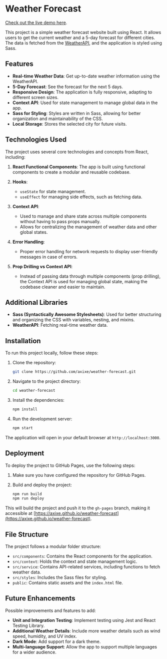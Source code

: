 # Weather Forecast

[Check out the live demo here](https://axixe.github.io/weather-forecast).

This project is a simple weather forecast website built using React. It allows users to get the current weather and a 5-day forecast for different cities. The data is fetched from the [WeatherAPI](https://www.weatherapi.com/), and the application is styled using Sass.

## Features

- **Real-time Weather Data**: Get up-to-date weather information using the WeatherAPI.
- **5-Day Forecast**: See the forecast for the next 5 days.
- **Responsive Design**: The application is fully responsive, adapting to different screen sizes.
- **Context API**: Used for state management to manage global data in the app.
- **Sass for Styling**: Styles are written in Sass, allowing for better organization and maintainability of the CSS.
- **Local Storage**: Stores the selected city for future visits.

## Technologies Used

The project uses several core technologies and concepts from React, including:

1. **React Functional Components**: The app is built using functional components to create a modular and reusable codebase.

2. **Hooks**:
   - `useState` for state management.
   - `useEffect` for managing side effects, such as fetching data.

3. **Context API**:
   - Used to manage and share state across multiple components without having to pass props manually.
   - Allows for centralizing the management of weather data and other global states.

4. **Error Handling**:
   - Proper error handling for network requests to display user-friendly messages in case of errors.

5. **Prop Drilling vs Context API**:
   - Instead of passing data through multiple components (prop drilling), the Context API is used for managing global state, making the codebase cleaner and easier to maintain.

## Additional Libraries

- **Sass (Syntactically Awesome Stylesheets)**: Used for better structuring and organizing the CSS with variables, nesting, and mixins.
- **WeatherAPI**: Fetching real-time weather data.

## Installation

To run this project locally, follow these steps:

1. Clone the repository:

   ```bash
   git clone https://github.com/axixe/weather-forecast.git
   ```

2. Navigate to the project directory:

   ```bash
   cd weather-forecast
   ```

3. Install the dependencies:

   ```bash
   npm install
   ```

4. Run the development server:

   ```bash
   npm start
   ```

The application will open in your default browser at `http://localhost:3000`.

## Deployment

To deploy the project to GitHub Pages, use the following steps:

1. Make sure you have configured the repository for GitHub Pages.
2. Build and deploy the project:

   ```bash
   npm run build
   npm run deploy
   ```

This will build the project and push it to the `gh-pages` branch, making it accessible at [https://axixe.github.io/weather-forecast](https://axixe.github.io/weather-forecast).

## File Structure

The project follows a modular folder structure:

- `src/components`: Contains the React components for the application.
- `src/context`: Holds the context and state management logic.
- `src/service`: Contains API-related services, including functions to fetch weather data.
- `src/styles`: Includes the Sass files for styling.
- `public`: Contains static assets and the `index.html` file.

## Future Enhancements

Possible improvements and features to add:

- **Unit and Integration Testing**: Implement testing using Jest and React Testing Library.
- **Additional Weather Details**: Include more weather details such as wind speed, humidity, and UV index.
- **Dark Mode**: Add support for a dark theme.
- **Multi-language Support**: Allow the app to support multiple languages for a wider audience.
